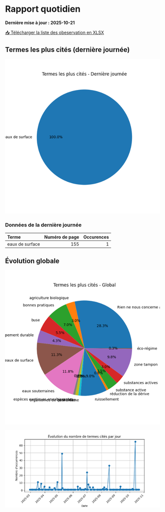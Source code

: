 # Rapport quotidien

**Dernière mise à jour : 2025-10-21**

[📥 Télécharger la liste des obeservation en XLSX](https://github.com/LlrdntCORDER/VeilleMoniteur/releases/latest/download/Data.xlsx)

## Termes les plus cités (dernière journée)

![Graphique](img/last_day_pie.png)

### Données de la dernière journée

| Terme           |   Numéro de page |   Occurences |
|:----------------|-----------------:|-------------:|
| eaux de surface |              155 |            1 |

## Évolution globale

![Graphique](img/global_pie.png)

![Graphique](img/evolution_line.png)

